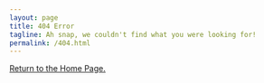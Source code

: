 ```yaml
---
layout: page
title: 404 Error
tagline: Ah snap, we couldn't find what you were looking for!
permalink: /404.html
---
```


[Return to the Home Page.](./)
